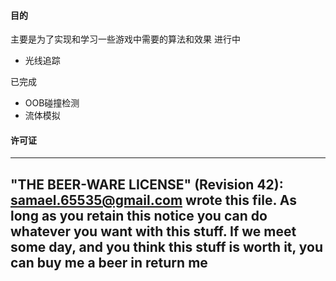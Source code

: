#### 目的 ####

主要是为了实现和学习一些游戏中需要的算法和效果
进行中

* 光线追踪

已完成

* OOB碰撞检测
* 流体模拟


#### 许可证 ####
  ----------------------------------------------------------------------------
  "THE BEER-WARE LICENSE" (Revision 42):
  <samael.65535@gmail.com> wrote this file. As long as you retain this notice you
  can do whatever you want with this stuff. If we meet some day, and you think
  this stuff is worth it, you can buy me a beer in return me
  ----------------------------------------------------------------------------